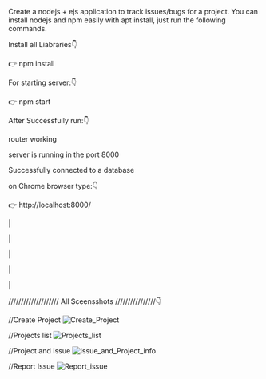 Create a nodejs + ejs application to track issues/bugs for a project.
You can install nodejs and npm easily with apt install, just run the following commands.

Install all Liabraries👇

👉  npm install


For starting server:👇

👉  npm start


After Successfully run:👇

router working

server is running in the port 8000

Successfully connected to a database




on Chrome browser type:👇

👉  http://localhost:8000/


|

|

|

|

|




////////////////////  All Sceensshots ////////////////👇


//Create Project
![Create_Project](https://user-images.githubusercontent.com/112196917/236878724-65ec9bff-1c19-4d8d-adb1-2f13017536db.PNG)



//Projects list
![Projects_list](https://user-images.githubusercontent.com/112196917/236878766-03a87041-0464-4059-9f62-4014fe4b2e06.PNG)



//Project and Issue
![Issue_and_Project_info](https://user-images.githubusercontent.com/112196917/236878752-49af1f11-f192-4ee8-814e-13e436ebe8a3.PNG)



//Report Issue
![Report_issue](https://user-images.githubusercontent.com/112196917/236878772-c206ffa3-6cde-4de7-a1f7-cef32a9ea7ff.PNG)

